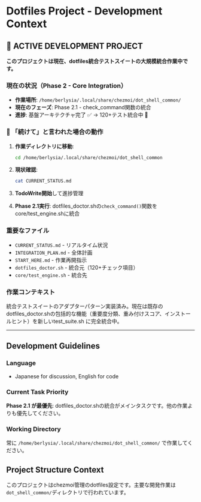 # Dotfiles Project - Development Context

## 🚧 ACTIVE DEVELOPMENT PROJECT

**このプロジェクトは現在、dotfiles統合テストスイートの大規模統合作業中です。**

### 現在の状況（Phase 2 - Core Integration）
- **作業場所**: `/home/berlysia/.local/share/chezmoi/dot_shell_common/`
- **現在のフェーズ**: Phase 2.1 - check_command関数の統合
- **進捗**: 基盤アーキテクチャ完了 ✅ → 120+テスト統合中 🚧

### 🎯 「続けて」と言われた場合の動作

1. **作業ディレクトリに移動**:
   ```bash
   cd /home/berlysia/.local/share/chezmoi/dot_shell_common
   ```

2. **現状確認**:
   ```bash
   cat CURRENT_STATUS.md
   ```

3. **TodoWrite開始**して進捗管理

4. **Phase 2.1実行**: dotfiles_doctor.shの`check_command()`関数をcore/test_engine.shに統合

### 重要なファイル
- `CURRENT_STATUS.md` - リアルタイム状況
- `INTEGRATION_PLAN.md` - 全体計画
- `START_HERE.md` - 作業再開指示
- `dotfiles_doctor.sh` - 統合元（120+チェック項目）
- `core/test_engine.sh` - 統合先

### 作業コンテキスト
統合テストスイートのアダプターパターン実装済み。現在は既存のdotfiles_doctor.shの包括的な機能（重要度分類、重み付けスコア、インストールヒント）を新しいtest_suite.sh に完全統合中。

---

## Development Guidelines

### Language
- Japanese for discussion, English for code

### Current Task Priority
**Phase 2.1 が最優先**: dotfiles_doctor.shの統合がメインタスクです。他の作業よりも優先してください。

### Working Directory
常に `/home/berlysia/.local/share/chezmoi/dot_shell_common/` で作業してください。

## Project Structure Context
このプロジェクトはchezmoi管理のdotfiles設定です。主要な開発作業は`dot_shell_common/`ディレクトリで行われています。